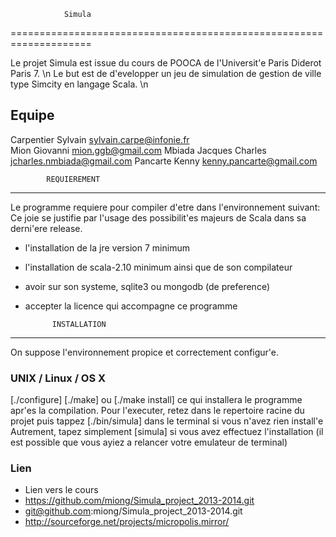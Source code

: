 
				Simula
====================================================================

Le projet Simula est issue du cours de POOCA de l'Universit'e Paris Diderot Paris 7. \n
Le but est de d'evelopper un jeu de simulation de gestion de ville type Simcity en langage Scala. \n

Equipe
----

Carpentier Sylvain <sylvain.carpe@infonie.fr> <br>
Mion Giovanni <mion.ggb@gmail.com> 
Mbiada Jacques Charles <jcharles.nmbiada@gmail.com>
Pancarte Kenny <kenny.pancarte@gmail.com>


			REQUIEREMENT
----
Le programme requiere pour compiler d'etre dans l'environnement suivant:
Ce joie se justifie par l'usage des possibilit'es majeurs de Scala dans sa
derni'ere release.

- l'installation de la jre version 7 minimum
- l'installation de scala-2.10 minimum ainsi que de son compilateur
- avoir sur son systeme, sqlite3 ou mongodb (de preference)
- accepter la licence qui accompagne ce programme


			INSTALLATION
---
On suppose l'environnement propice et correctement configur'e.

### UNIX / Linux / OS X

[./configure]
[./make] ou [./make install] ce qui installera le programme
apr'es la compilation. 
Pour l'executer, retez dans le repertoire racine du projet
puis tappez [./bin/simula] dans le terminal si vous n'avez rien install'e
Autrement, tapez simplement [simula] si vous avez effectuez l'installation
(il est possible que vous ayiez a relancer votre emulateur de terminal)

### Lien
- Lien vers le cours
- https://github.com/miong/Simula_project_2013-2014.git
- git@github.com:miong/Simula_project_2013-2014.git
- http://sourceforge.net/projects/micropolis.mirror/
